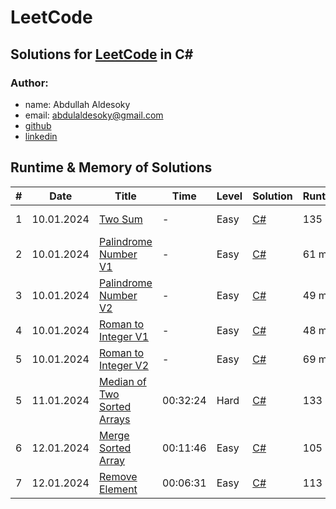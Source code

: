 # LeetCode

## Solutions for [LeetCode](https://leetcode.com/problemset/) in C#

### Author: 
- name: Abdullah Aldesoky
- email: abdulaldesoky@gmail.com
- [github](https://github.com/ab321)
- [linkedin](https://www.linkedin.com/in/abdullah-aldesoky-352419293/)


## Runtime & Memory of Solutions

| # | Date       | Title                                                                                    | Time     | Level | Solution                                   | Runtime | Memory   |
|---|------------|------------------------------------------------------------------------------------------|----------|-------|--------------------------------------------|---------|----------|
| 1 | 10.01.2024 | [Two Sum](https://leetcode.com/problems/two-sum/)                                        | -        | Easy  | [C#](./twoSum/Program.cs)                  | 135 ms	 | 47.72 MB |
| 2 | 10.01.2024 | [Palindrome Number V1](https://leetcode.com/problems/palindrome-number/)                 | -        | Easy  | [C#](./palindromeNumber/Program.cs)        | 61 ms	  | 33.31 MB |
| 3 | 10.01.2024 | [Palindrome Number V2](https://leetcode.com/problems/palindrome-number/)                 | -        | Easy  | [C#](./palindromeNumber/Program.cs)        | 49 ms	  | 51.24 MB |
| 4 | 10.01.2024 | [Roman to Integer V1](https://leetcode.com/problems/roman-to-integer/)                   | -        | Easy  | [C#](./romanToInteger/Program.cs)          | 48 ms	  | 50.31 MB |
| 5 | 10.01.2024 | [Roman to Integer V2](https://leetcode.com/problems/roman-to-integer/)                   | -        | Easy  | [C#](./romanToInteger/Program.cs)          | 69 ms	  | 51.25 MB |
| 5 | 11.01.2024 | [Median of Two Sorted Arrays](https://leetcode.com/problems/median-of-two-sorted-array/) | 00:32:24 | Hard  | [C#](./medianOfTwoSortedArrays/Program.cs) | 133 ms	 | 54.32 MB |
| 6 | 12.01.2024 | [Merge Sorted Array](https://leetcode.com/problems/merge-sorted-array/)                  | 00:11:46 | Easy  | [C#](./mergeSortedArray/Program.cs)        | 105 ms	 | 46.10 MB |
| 7 | 12.01.2024 | [Remove Element](https://leetcode.com/problems/remove-element/)                          | 00:06:31 | Easy  | [C#](./removeElement/Program.cs)           | 113 ms	 | 46.61 MB |
